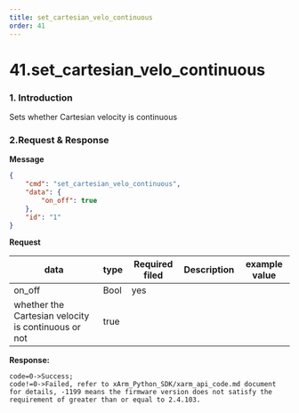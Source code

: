 ```yaml
---
title: set_cartesian_velo_continuous
order: 41
---
```

# 41.set_cartesian_velo_continuous

### 1. Introduction

Sets whether Cartesian velocity is continuous

###  2.Request & Response

**Message**




```json
{
    "cmd": "set_cartesian_velo_continuous",
    "data": {
        "on_off": true
    },
    "id": "1"
}
```     
**Request**





| **data** | **type** | **Required filed** | **Description**           | **example value** |
| -------- | ------------ | -------- | ------------------ | ---------- |
| on_off   | Bool         | yes       | 
 whether the Cartesian velocity is continuous or not | true       |




**Response:**     

```
code=0->Success;
code!=0->Failed, refer to xArm_Python_SDK/xarm_api_code.md document for details, -1199 means the firmware version does not satisfy the requirement of greater than or equal to 2.4.103.
```











